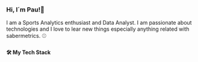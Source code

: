 <!-- in your header -->
<link rel="stylesheet" href="https://cdn.jsdelivr.net/gh/devicons/devicon@v2.8.2/devicon.min.css">

### Hi, I´m Pau!👋

I am a Sports Analytics enthusiast and Data Analyst. I am passionate about technologies and I love to lear new things especially anything related with sabermetrics. :baseball:

#### :hammer_and_wrench:  My Tech Stack 

<i class="devicon-github-original-wordmark colored"></i>

<!--
**pausancho/pausancho** is a ✨ _special_ ✨ repository because its `README.md` (this file) appears on your GitHub profile.

 

Here are some ideas to get you started:

- 🔭 I’m currently working on ...
- 🌱 I’m currently learning ...
- 👯 I’m looking to collaborate on ...
- 🤔 I’m looking for help with ...
- 💬 Ask me about ...
- 📫 How to reach me: ...
- 😄 Pronouns: ...
- ⚡ Fun fact: ...
-->
